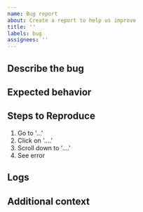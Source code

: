 ```yaml
---
name: Bug report
about: Create a report to help us improve
title: ''
labels: bug
assignees: ''
---
```


## Describe the bug

<!-- A clear and concise description of what the bug is. -->

## Expected behavior

<!-- A clear and concise description of what you expected to happen. -->

## Steps to Reproduce

<!-- Steps to reproduce the behavior. -->
<!-- To speed up the triaging of your request, try to reproduce the issue running super-linter locally, -->
<!-- pointing to a specific container image tag. -->
<!-- Remember to set ACTIONS_RUNNER_DEBUG=true for complete output -->
<!-- Example: -->
<!--
docker run \
  -e RUN_LOCAL=true \
  -e ACTIONS_RUNNER_DEBUG=true \
  -e DISABLE_ERRORS=false \
  -e ERROR_ON_MISSING_EXEC_BIT=true \
  -e LINTER_RULES_PATH=. \
  -e MULTI_STATUS=false \
  -e VALIDATE_ALL_CODEBASE=true \
  -v $(pwd):/tmp/lint \
  ghcr.io/gdcorp-action-public-forks/super-linter:gdcorp-4.29
-->

1. Go to '...'
1. Click on '....'
1. Scroll down to '....'
1. See error

## Logs

<!-- Report logs an to help explain your problem. -->

## Additional context

<!-- Add any other relevant information about the problem here. -->

